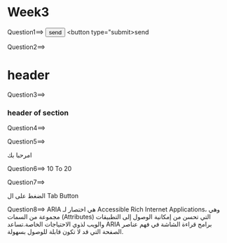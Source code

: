# Week3
Question1==> <input type="submit" value="send"> 
<button type="submit>send</button>

Question2==><h1>header</h1>

Question3==><h3>header of section</h3>

Question4==> <p>

Question5==><!DOCTYPE html>
<html lang="ar">
<head>
    <meta charset="UTF-8">
    <title>page in arbic</title>
</head>
<body>
    <p>امرحبا بك</p>
</body>
</html>
Question6==> 10 To 20

Question7==> <div tabindex="0"> الضغط على ال Tab Button</div>

Question8==> ARIA هي اختصار لـ Accessible Rich Internet Applications، وهي مجموعة من السمات (Attributes) التي تحسن من إمكانية الوصول إلى التطبيقات والويب لذوي الاحتياجات الخاصة.تساعد ARIA برامج قراءة الشاشة في فهم عناصر الصفحة التي قد لا تكون قابلة للوصول بسهولة.
